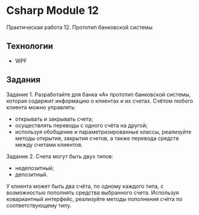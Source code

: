 # Csharp Module 12 
Практическая работа 12. Прототип банковской системы

## Технологии
- WPF

## Задания
Задание 1. Разработайте для банка «А» прототип банковской системы, которая содержит информацию о клиентах и их счетах. Счётом любого клиента можно управлять:
- открывать и закрывать счета;
- осуществлять переводы с одного счёта на другой;
- используя обобщение и параметризированные классы, реализуйте методы открытия, закрытия счетов, а также перевода средств между счетами клиентов.

Задание 2. Счета могут быть двух типов:
- недепозитный;
- депозитный.

У клиента может быть два счёта, по одному каждого типа, с возможностью пополнять средства выбранного счета. Используя ковариантный интерфейс, реализуйте методы пополнения счёта по соответствующему типу.
